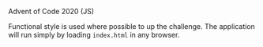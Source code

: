 Advent of Code 2020 (JS)

Functional style is used where possible to up the challenge.
The application will run simply by loading `index.html` in any browser.